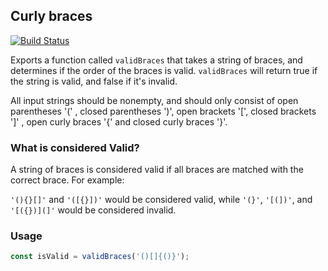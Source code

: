 ## Curly braces

[![Build Status](https://travis-ci.org/LucianBuzzo/curly-braces.svg?branch=master)](https://travis-ci.org/LucianBuzzo/curly-braces)

Exports a function called `validBraces` that takes a string of braces, and 
determines if the order of the braces is valid. `validBraces` will return true 
if the string is valid, and false if it's invalid.

All input strings should be nonempty, and should only consist of open 
parentheses '(' , closed parentheses ')', open brackets '[', closed brackets ']'
, open curly braces '{' and closed curly braces '}'.

### What is considered Valid?

A string of braces is considered valid if all braces are matched with the correct brace. For example:

`'(){}[]'` and `'([{}])'` would be considered valid, while `'(}'`, `'[(])'`, and `'[({})](]'` would be considered invalid.

### Usage

```js
const isValid = validBraces('()[]{()}');
```

